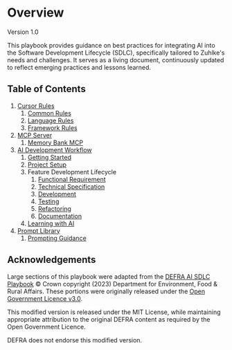 # Overview
Version 1.0

This playbook provides guidance on best practices for integrating AI into the Software Development Lifecycle (SDLC), specifically tailored to Zuhlke's needs and challenges. It serves as a living document, continuously updated to reflect emerging practices and lessons learned.

## Table of Contents
1. [Cursor Rules](cursor-rules/README.md)
	1. [Common Rules](cursor-rules/common/README.md)
	2. [Language Rules](cursor-rules/languages/README.md)
	3. [Framework Rules](cursor-rules/frameworks/README.md)
2. [MCP Server](mcp-server/README.md)
    1. [Memory Bank MCP](mcp-server/memory-bank.md)
3. [AI Development Workflow](workflow/README.md)
	1. [Getting Started](workflow/01-getting-started.md)
	2. [Project Setup](workflow/02-project-setup.md)
	3. Feature Development Lifecycle
		1. [Functional Requirement](workflow/03-functional-requirement.md)
		2. [Technical Specification](workflow/04-technical-specification.md)
		3. [Development](workflow/05-development.md)
		4. [Testing](workflow/06-testing.md)
		5. [Refactoring](workflow/07-refactoring.md)
		6. [Documentation](workflow/08-documentation.md)
	4. [Learning with AI](workflow/09-learning.md)
4. [Prompt Library](prompt-library/README.md)
    1. [Prompting Guidance](prompt-library/prompting-guidance.md)

## Acknowledgements
Large sections of this playbook were adapted from the
[DEFRA AI SDLC Playbook](https://github.com/DEFRA/defra-ai-sdlc)
© Crown copyright (2023) Department for Environment, Food & Rural Affairs.
These portions were originally released under the
[Open Government Licence v3.0](http://www.nationalarchives.gov.uk/doc/open-government-licence/version/3/).

This modified version is released under the MIT License, while maintaining appropriate attribution
to the original DEFRA content as required by the Open Government Licence.

DEFRA does not endorse this modified version.
